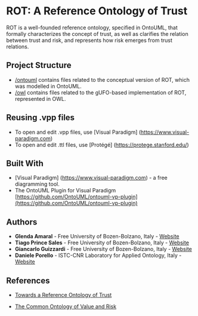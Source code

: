 # ROT: A Reference Ontology of Trust

ROT is a well-founded reference ontology, specified in OntoUML, that formally characterizes the concept of trust, as well as clarifies the relation between trust and risk, and represents how risk emerges from trust relations. 

## Project Structure

* [/ontouml](/ontouml) contains files related to the conceptual version of ROT, which was modelled in OntoUML.
* [/owl](/owl) contains files related to the gUFO-based implementation of ROT, represented in OWL.


## Reusing .vpp files

* To open and edit .vpp files, use [Visual Paradigm] (https://www.visual-paradigm.com)
* To open and edit .ttl files, use [Protégé] (https://protege.stanford.edu/)

## Built With

* [Visual Paradigm] (https://www.visual-paradigm.com) - a free diagramming tool.
* The OntoUML Plugin for Visual Paradigm [https://github.com/OntoUML/ontouml-vp-plugin](https://github.com/OntoUML/ontouml-vp-plugin)


## Authors

* **Glenda Amaral** - Free University of Bozen-Bolzano, Italy - [Website](https://www.researchgate.net/profile/Glenda_Amaral)
* **Tiago Prince Sales** - Free University of Bozen-Bolzano, Italy - [Website](https://www.researchgate.net/profile/Tiago_Prince_Sales)
* **Giancarlo Guizzardi** - Free University of Bozen-Bolzano, Italy - [Website](http://www.inf.ufes.br/~gguizzardi)
* **Daniele Porello** - ISTC-CNR Laboratory for Applied Ontology, Italy - [Website](https://www.researchgate.net/profile/Daniele_Porello)


## References

- [Towards a Reference Ontology of Trust](https://link.springer.com/chapter/10.1007/978-3-030-33246-4_1)

- [The Common Ontology of Value and Risk](https://link.springer.com/chapter/10.1007/978-3-030-00847-5_11)

